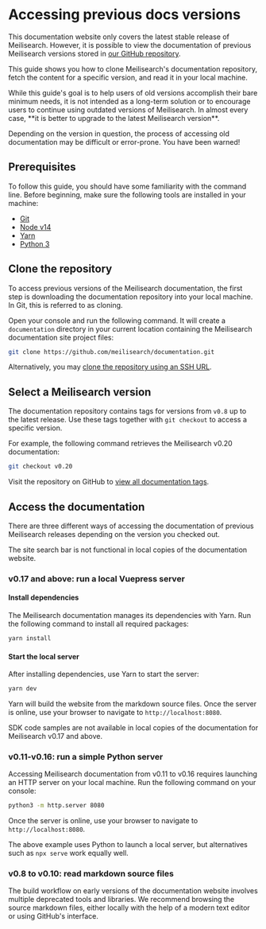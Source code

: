 # Accessing previous docs versions

This documentation website only covers the latest stable release of Meilisearch. However, it is possible to view the documentation of previous Meilisearch versions stored in [our GitHub repository](https://github.com/meilisearch/documentation).

This guide shows you how to clone Meilisearch's documentation repository, fetch the content for a specific version, and read it in your local machine.

<Capsule intent="warning">
While this guide's goal is to help users of old versions accomplish their bare minimum needs, it is not intended as a long-term solution or to encourage users to continue using outdated versions of Meilisearch. In almost every case, **it is better to upgrade to the latest Meilisearch version**.

Depending on the version in question, the process of accessing old documentation may be difficult or error-prone. You have been warned!
</Capsule>

## Prerequisites

To follow this guide, you should have some familiarity with the command line. Before beginning, make sure the following tools are installed in your machine:

- [Git](https://git-scm.com/)
- [Node v14](https://nodejs.org/en/)
- [Yarn](https://classic.yarnpkg.com/en/)
- [Python 3](https://www.python.org)

## Clone the repository

To access previous versions of the Meilisearch documentation, the first step is downloading the documentation repository into your local machine. In Git, this is referred to as cloning.

Open your console and run the following command. It will create a `documentation` directory in your current location containing the Meilisearch documentation site project files:

```sh
git clone https://github.com/meilisearch/documentation.git
```

Alternatively, you may [clone the repository using an SSH URL](https://docs.github.com/en/get-started/getting-started-with-git/about-remote-repositories#cloning-with-ssh-urls).

## Select a Meilisearch version

The documentation repository contains tags for versions from `v0.8` up to the latest release. Use these tags together with `git checkout` to access a specific version.

For example, the following command retrieves the Meilisearch v0.20 documentation:

```sh
git checkout v0.20
```

Visit the repository on GitHub to [view all documentation tags](https://github.com/meilisearch/documentation/tags).

## Access the documentation

There are three different ways of accessing the documentation of previous Meilisearch releases depending on the version you checked out.

<Capsule intent="warning">
The site search bar is not functional in local copies of the documentation website.
</Capsule>

### v0.17 and above: run a local Vuepress server

#### Install dependencies

The Meilisearch documentation manages its dependencies with Yarn. Run the following command to install all required packages:

```sh
yarn install
```

#### Start the local server

After installing dependencies, use Yarn to start the server:

```sh
yarn dev
```

Yarn will build the website from the markdown source files. Once the server is online, use your browser to navigate to `http://localhost:8080`.

<Capsule intent="warning">
SDK code samples are not available in local copies of the documentation for Meilisearch v0.17 and above.
</Capsule>

### v0.11-v0.16: run a simple Python server

Accessing Meilisearch documentation from v0.11 to v0.16 requires launching an HTTP server on your local machine. Run the following command on your console:

```sh
python3 -m http.server 8080
```

Once the server is online, use your browser to navigate to `http://localhost:8080`.

The above example uses Python to launch a local server, but alternatives such as `npx serve`  work equally well.

### v0.8 to v0.10: read markdown source files

The build workflow on early versions of the documentation website involves multiple deprecated tools and libraries. We recommend browsing the source markdown files, either locally with the help of a modern text editor or using GitHub's interface.
